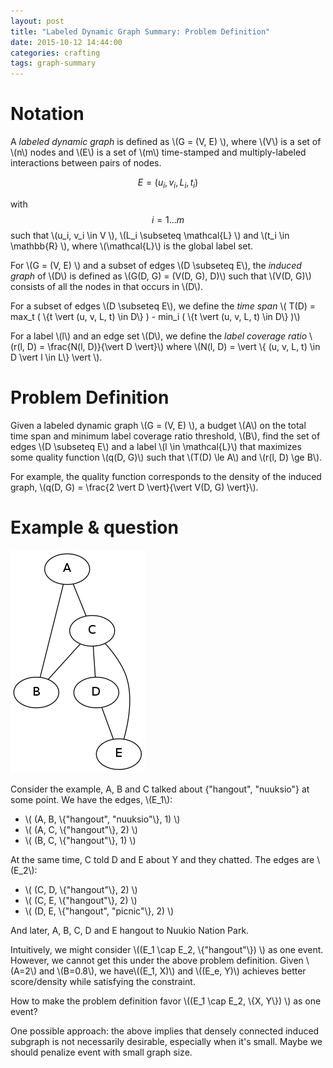 ```yaml
---
layout: post
title: "Labeled Dynamic Graph Summary: Problem Definition"
date: 2015-10-12 14:44:00
categories: crafting
tags: graph-summary
---
```


# Notation

A *labeled dynamic graph* is defined as \\(G = (V, E) \\), where \\(V\\) is a set of \\(n\\) nodes and \\(E\\) is a set of \\(m\\) time-stamped and multiply-labeled interactions between pairs of nodes.

$$ E = {(u_i, v_i, L_i, t_i)} $$

with $$ i = 1 \ldots m $$ such that \\(u_i, v_i \in V \\), \\(L_i \subseteq \mathcal{L} \\) and \\(t_i \in \mathbb{R} \\), where \\(\mathcal{L}\\) is the global label set.

For \\(G = (V, E) \\)  and a subset of edges \\(D \subseteq E\\), the *induced graph* of \\(D\\) is defined as \\(G(D, G) = (V(D, G), D)\\) such that \\(V(D, G)\\) consists of all the nodes in that occurs in \\(D\\).

For a subset of edges \\(D \subseteq E\\), we define the *time span*  \\( T(D) = max_t ( \\{t \vert (u, v, L, t) \in D\\} )  - min_i ( \\{t \vert (u, v, L, t) \in D\\} )\\)

For a label \\(l\\) and an edge set \\(D\\), we define the *label coverage ratio* \\(r(l, D) = \frac{N(l, D)}{\vert D \vert}\\) where \\(N(l, D) = \vert \\{ (u, v, L, t) \in D \vert l \in L\\} \vert \\).

# Problem Definition

Given a labeled dynamic graph \\(G = (V, E) \\), a budget \\(A\\) on the total time span and minimum label coverage ratio threshold, \\(B\\), find the set of edges \\(D \subseteq E\\) and a label \\(l \in \mathcal{L}\\) that maximizes some quality function \\(q(D, G)\\) such that \\(T(D) \le A\\) and \\(r(l, D) \ge B\\).

For example, the quality function corresponds to the density of the induced graph, \\(q(D, G) = \frac{2 \vert D \vert}{\vert V(D, G) \vert}\\).

# Example & question

![](/images/graphviz/email-network-ambiguous-partition-example.dot.png)

Consider the example, A, B and C talked about {"hangout", "nuuksio"} at some point. We have the edges, \\(E_1\\):

- \\( (A, B, \\{"hangout", "nuuksio"\\}, 1) \\)
- \\( (A, C, \\{"hangout"\\}, 2) \\)
- \\( (B, C, \\{"hangout"\\}, 1) \\)

At the same time, C told D and E about Y and they chatted. The edges are \\(E_2\\):

- \\( (C, D, \\{"hangout"\\}, 2) \\)
- \\( (C, E, \\{"hangout"\\}, 2) \\)
- \\( (D, E, \\{"hangout", "picnic"\\}, 2) \\)

And later, A, B, C, D and E hangout to Nuukio Nation Park.

Intuitively, we might consider \\((E_1 \cap E_2, \\{"hangout"\\}) \\) as one event. However, we cannot get this under the above problem definition. Given \\(A=2\\) and \\(B=0.8\\), we have\\((E_1, X)\\) and \\((E_e, Y)\\) achieves better score/density while satisfying the constraint. 

How to make the problem definition favor \\((E_1 \cap E_2, \\{X, Y\\}) \\) as one event?

One possible approach: the above implies that densely connected induced subgraph is not necessarily desirable, especially when it's small. Maybe we should penalize event with small graph size.








